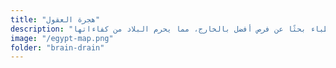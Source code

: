 ```yaml
--- 
title: "هجرة العقول" 
description: "هجرة العلماء والمهندسين والأطباء بحثًا عن فرص أفضل بالخارج، مما يحرم البلاد من كفاءاتها." 
image: "/egypt-map.png" 
folder: "brain-drain" 
--- 
```

